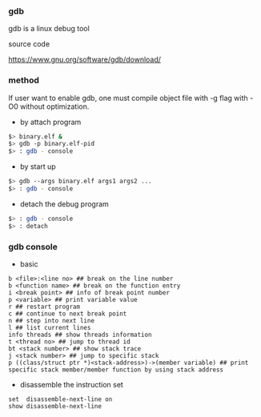 ### gdb  

gdb is a linux debug tool

source code

https://www.gnu.org/software/gdb/download/

### method

If user want to enable gdb, one must compile object file with -g flag with -O0 without optimization.

* by attach program

```bash
$> binary.elf &
$> gdb -p binary.elf-pid
$> : gdb - console
```

* by start up

```bash
$> gdb --args binary.elf args1 args2 ...
$> : gdb - console
```

* detach the debug program

```bash
$> : gdb - console
$> : detach
```
 
### gdb console

* basic 

```
b <file>:<line no> ## break on the line number
b <function name> ## break on the function entry
i <break point> ## info of break point number
p <variable> ## print variable value
r ## restart program
c ## continue to next break point
n ## step into next line
l ## list current lines
info threads ## show threads information
t <thread no> ## jump to thread id
bt <stack number> ## show stack trace
j <stack number> ## jump to specific stack
p ((class/struct ptr *)<stack-address>)->(member variable) ## print specific stack member/member function by using stack address
```

* disassemble the instruction set

```
set  disassemble-next-line on
show disassemble-next-line
```

